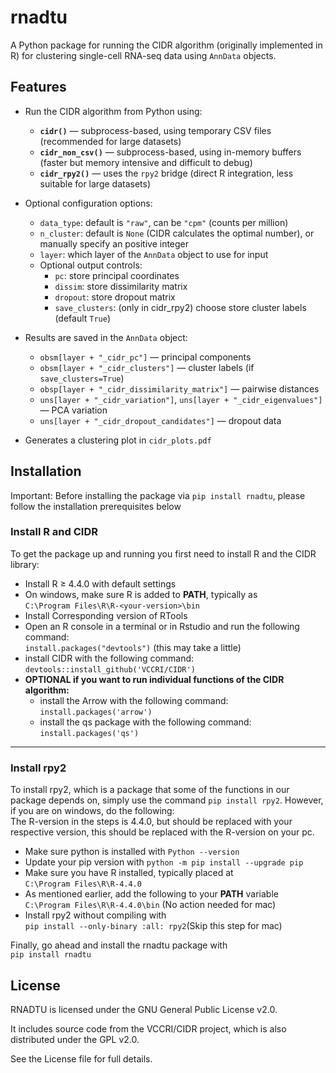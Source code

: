# rnadtu

A Python package for running the CIDR algorithm (originally implemented in R) for clustering single-cell RNA-seq data using `AnnData` objects.

## Features

- Run the CIDR algorithm from Python using:

  - **`cidr()`** — subprocess-based, using temporary CSV files (recommended for large datasets)
  - **`cidr_non_csv()`** — subprocess-based, using in-memory buffers (faster but memory intensive and difficult to debug)
  - **`cidr_rpy2()`** — uses the `rpy2` bridge (direct R integration, less suitable for large datasets)

- Optional configuration options:

  - `data_type`: default is `"raw"`, can be `"cpm"` (counts per million)
  - `n_cluster`: default is `None` (CIDR calculates the optimal number), or manually specify an positive integer
  - `layer`: which layer of the `AnnData` object to use for input
  - Optional output controls:
    - `pc`: store principal coordinates
    - `dissim`: store dissimilarity matrix
    - `dropout`: store dropout matrix
    - `save_clusters`: (only in cidr_rpy2) choose store cluster labels (default `True`)

- Results are saved in the `AnnData` object:

  - `obsm[layer + "_cidr_pc"]` — principal components
  - `obsm[layer + "_cidr_clusters"]` — cluster labels (if `save_clusters=True`)
  - `obsp[layer + "_cidr_dissimilarity_matrix"]` — pairwise distances
  - `uns[layer + "_cidr_variation"]`, `uns[layer + "_cidr_eigenvalues"]` — PCA variation
  - `uns[layer + "_cidr_dropout_candidates"]` — dropout data

- Generates a clustering plot in `cidr_plots.pdf`

## Installation
Important: Before installing the package via `pip install rnadtu`, please follow the installation prerequisites below
### Install R and CIDR

To get the package up and running you first need to install R and the CIDR library:

- Install R ≥ 4.4.0 with default settings
- On windows, make sure R is added to **PATH**, typically as  
  `C:\Program Files\R\R-<your-version>\bin`
- Install Corresponding version of RTools
- Open an R console in a terminal or in Rstudio and run the following command:  
  `install.packages("devtools")` (this may take a little)
- install CIDR with the following command:  
  `devtools::install_github('VCCRI/CIDR')`
- **OPTIONAL if you want to run individual functions of the CIDR algorithm:**
  - install the Arrow with the following command:  
    `install.packages('arrow')`
  - install the qs package with the following command:  
    `install.packages('qs')`

---

### Install rpy2

To install rpy2, which is a package that some of the functions in our package depends on, simply use the command `pip install rpy2`. However, if you are on windows, do the following:  
The R-version in the steps is 4.4.0, but should be replaced with your respective version, this should be replaced with the R-version on your pc.

- Make sure python is installed with `Python --version`
- Update your pip version with `python -m pip install --upgrade pip`
- Make sure you have R installed, typically placed at  
  `C:\Program Files\R\R-4.4.0`
- As mentioned earlier, add the following to your **PATH** variable  
  `C:\Program Files\R\R-4.4.0\bin` (No action needed for mac)
- Install rpy2 without compiling with  
  `pip install --only-binary :all: rpy2`(Skip this step for mac)

Finally, go ahead and install the rnadtu package with  
`pip install rnadtu`

## License

RNADTU is licensed under the GNU General Public License v2.0.

It includes source code from the VCCRI/CIDR project, which is also distributed under the GPL v2.0.

See the License file for full details.